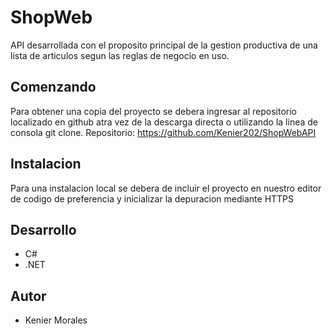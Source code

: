 # ShopWeb 
API desarrollada con el proposito principal de la gestion productiva de una lista de articulos segun las reglas de negocio en uso.

## Comenzando
Para obtener una copia del proyecto se debera ingresar al repositorio localizado en github atra vez de la descarga directa o utilizando la linea de consola git clone. Repositorio: https://github.com/Kenier202/ShopWebAPI

## Instalacion
Para una instalacion local se debera de incluir el proyecto en nuestro editor de codigo de preferencia y inicializar la depuracion mediante HTTPS 

## Desarrollo
- C#
- .NET

## Autor
- Kenier Morales
